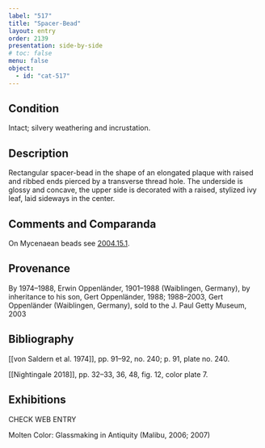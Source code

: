 ```yaml
---
label: "517"
title: "Spacer-Bead"
layout: entry
order: 2139
presentation: side-by-side
# toc: false
menu: false
object:
  - id: "cat-517"
---
```


## Condition

Intact; silvery weathering and incrustation.

## Description

Rectangular spacer-bead in the shape of an elongated plaque with raised and ribbed ends pierced by a transverse thread hole. The underside is glossy and concave, the upper side is decorated with a raised, stylized ivy leaf, laid sideways in the center.

## Comments and Comparanda

On Mycenaean beads see [2004.15.1](#cat).

## Provenance

By 1974–1988, Erwin Oppenländer, 1901–1988 (Waiblingen, Germany), by inheritance to his son, Gert Oppenländer, 1988; 1988–2003, Gert Oppenländer (Waiblingen, Germany), sold to the J. Paul Getty Museum, 2003

## Bibliography

[[von Saldern et al. 1974]], pp. 91–92, no. 240; p. 91, plate no. 240.

[[Nightingale 2018]], pp. 32–33, 36, 48, fig. 12, color plate 7.

## Exhibitions

CHECK WEB ENTRY

Molten Color: Glassmaking in Antiquity (Malibu, 2006; 2007)